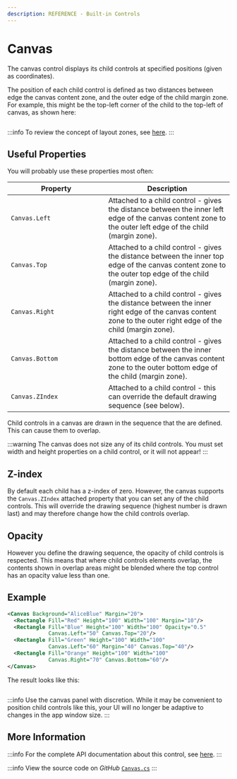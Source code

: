 ```yaml
---
description: REFERENCE - Built-in Controls
---
```


# Canvas

The canvas control displays its child controls at specified positions (given as coordinates).

The position of each child control is defined as two distances between edge the canvas content zone, and the outer edge of the child margin zone. For example, this might be the top-left corner of the child to the top-left of canvas, as shown here:&#x20;

<img src="/img/gitbook-import/assets/image (16) (2).png" alt=""/>

:::info
To review the concept of layout zones, see [here](../../concepts/layout/layout-zones.md).
:::

## Useful Properties&#x20;

You will probably use these properties most often:

<table><thead><tr><th width="205">Property</th><th>Description</th></tr></thead><tbody><tr><td><code>Canvas.Left</code></td><td>Attached to a child control - gives the distance between the inner left edge of the canvas content zone to the outer left edge of the child (margin zone).</td></tr><tr><td><code>Canvas.Top</code></td><td>Attached to a child control - gives the distance between the inner top edge of the canvas content zone to the outer top edge of the child (margin zone).</td></tr><tr><td><code>Canvas.Right</code></td><td>Attached to a child control - gives the distance between the inner right edge of the canvas content zone to the outer right edge of the child (margin zone).</td></tr><tr><td><code>Canvas.Bottom</code></td><td>Attached to a child control - gives the distance between the inner bottom edge of the canvas content zone to the outer bottom edge of the child (margin zone).</td></tr><tr><td><code>Canvas.ZIndex</code></td><td>Attached to a child control - this can override the default drawing sequence (see below).</td></tr></tbody></table>

Child controls in a canvas are drawn in the sequence that the are defined. This can cause them to overlap.&#x20;

:::warning
The canvas does not size any of its child controls. You must set width and height properties on a child control, or it will not appear!&#x20;
:::

## Z-index

By default each child has a z-index of zero. However, the canvas supports the `Canvas.ZIndex` attached property that you can set any of the child controls. This will override the drawing sequence (highest number is drawn last) and may therefore change how the child controls overlap.

## Opacity

However you define the drawing sequence, the opacity of child controls is respected. This means that where child controls elements overlap, the contents shown in overlap areas might be blended where the top control has an opacity value less than one.

## Example

```xml
<Canvas Background="AliceBlue" Margin="20">
  <Rectangle Fill="Red" Height="100" Width="100" Margin="10"/>
  <Rectangle Fill="Blue" Height="100" Width="100" Opacity="0.5"
             Canvas.Left="50" Canvas.Top="20"/>
  <Rectangle Fill="Green" Height="100" Width="100" 
             Canvas.Left="60" Margin="40" Canvas.Top="40"/>
  <Rectangle Fill="Orange" Height="100" Width="100" 
             Canvas.Right="70" Canvas.Bottom="60"/>
</Canvas>
```

The result looks like this:

<img src="/img/gitbook-import/assets/image (9) (2).png" alt=""/>

:::info
Use the canvas panel with discretion. While it may be convenient to position child controls like this, your UI will no longer be adaptive to changes in the app window size.
:::

## More Information

:::info
For the complete API documentation about this control, see [here](http://reference.avaloniaui.net/api/Avalonia.Controls/Canvas/).
:::

:::info
View the source code on _GitHub_ [`Canvas.cs`](https://github.com/AvaloniaUI/Avalonia/blob/master/src/Avalonia.Controls/Canvas.cs)
:::
